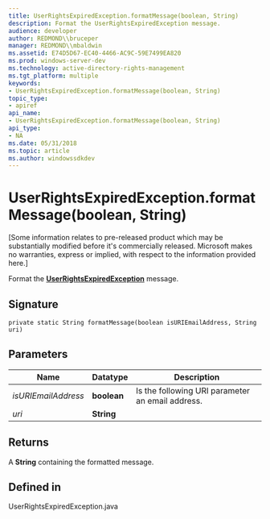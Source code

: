 ```yaml
---
title: UserRightsExpiredException.formatMessage(boolean, String)
description: Format the UserRightsExpiredException message.
audience: developer
author: REDMOND\\bruceper
manager: REDMOND\\mbaldwin
ms.assetid: E74D5D67-EC40-4466-AC9C-59E7499EA820
ms.prod: windows-server-dev
ms.technology: active-directory-rights-management
ms.tgt_platform: multiple
keywords:
- UserRightsExpiredException.formatMessage(boolean, String)
topic_type:
- apiref
api_name:
- UserRightsExpiredException.formatMessage(boolean, String)
api_type:
- NA
ms.date: 05/31/2018
ms.topic: article
ms.author: windowssdkdev
---
```


# UserRightsExpiredException.formatMessage(boolean, String)

\[Some information relates to pre-released product which may be substantially modified before it's commercially released. Microsoft makes no warranties, express or implied, with respect to the information provided here.\]

Format the [**UserRightsExpiredException**](userrightsexpiredexception-class-java.md) message.

## Signature

``` syntax
private static String formatMessage(boolean isURIEmailAddress, String uri)
```

## Parameters



| Name                           | Datatype               | Description                                                 |
|--------------------------------|------------------------|-------------------------------------------------------------|
| *isURIEmailAddress*<br/> | **boolean**<br/> | Is the following URI parameter an email address.<br/> |
| *uri*<br/>               | **String**<br/>  |                                                             |



 

## Returns

A **String** containing the formatted message.

## Defined in

UserRightsExpiredException.java

 

 





